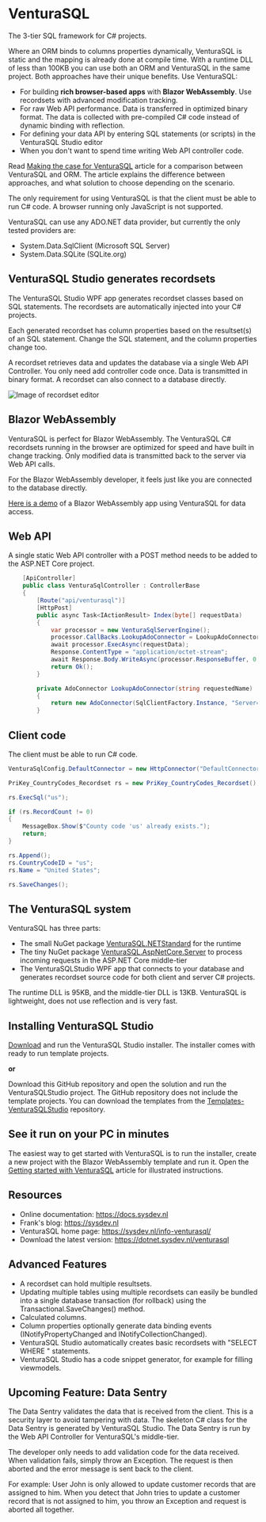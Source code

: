 # VenturaSQL
The 3-tier SQL framework for C# projects.

Where an ORM binds to columns properties dynamically, VenturaSQL is static and the mapping is already done at compile time. With a runtime DLL of less than 100KB you can use both an ORM and VenturaSQL in the same project. Both approaches have their unique benefits. Use VenturaSQL:

+ For building **rich browser-based apps** with **Blazor WebAssembly**. Use recordsets with advanced modification tracking.
+ For raw Web API performance. Data is transferred in optimized binary format. The data is collected with pre-compiled C# code instead of dynamic binding with reflection.
+ For defining your data API by entering SQL statements (or scripts) in the VenturaSQL Studio editor
+ When you don't want to spend time writing Web API controller code.

Read [Making the case for VenturaSQL](https://sysdev.nl/making-the-case-for-venturasql/) article for a comparison between VenturaSQL and ORM. The article explains the difference between approaches, and what solution to choose depending on the scenario.

The only requirement for using VenturaSQL is that the client must be able to run C# code. A browser running only JavaScript is not supported.

VenturaSQL can use any ADO.NET data provider, but currently the only tested providers are:
+ System.Data.SqlClient (Microsoft SQL Server)
+ System.Data.SQLite (SQLite.org)

## VenturaSQL Studio generates recordsets
The VenturaSQL Studio WPF app generates recordset classes based on SQL statements. The recordsets are automatically injected into your C# projects.

Each generated recordset has column properties based on the resultset(s) of an SQL statement. Change the SQL statement, and the column properties change too.

A recordset retrieves data and updates the database via a single Web API Controller. You only need add controller code once. Data is transmitted in binary format. A recordset can also connect to a database directly.

![Image of recordset editor](https://raw.githubusercontent.com/frankthvandeven/VenturaSQL/master/README_IMG1.png)

## Blazor WebAssembly
VenturaSQL is perfect for Blazor WebAssembly. The VenturaSQL C# recordsets running in the browser are optimized for speed and have built in change tracking. Only modified data is transmitted back to the server via Web API calls.

For the Blazor WebAssembly developer, it feels just like you are connected to the database directly.

[Here is a demo](https://blazordemo.com) of a Blazor WebAssembly app using VenturaSQL for data access.


## Web API
A single static Web API controller with a POST method needs to be added to the ASP.NET Core project.

```csharp
    [ApiController]
    public class VenturaSqlController : ControllerBase
    {
        [Route("api/venturasql")]
        [HttpPost]
        public async Task<IActionResult> Index(byte[] requestData)
        {
            var processor = new VenturaSqlServerEngine();
            processor.CallBacks.LookupAdoConnector = LookupAdoConnector;
            await processor.ExecAsync(requestData);
            Response.ContentType = "application/octet-stream";
            await Response.Body.WriteAsync(processor.ResponseBuffer, 0, processor.ResponseLength);
            return Ok();
        }

        private AdoConnector LookupAdoConnector(string requestedName)
        {
            return new AdoConnector(SqlClientFactory.Instance, "Server=tcp:xxx,1433;Initial Catalog=VanArsdel;User ID=yyy;Password=zzz;");
        }
```
## Client code
The client must be able to run C# code.

```csharp
VenturaSqlConfig.DefaultConnector = new HttpConnector("DefaultConnector", "api/venturasql");

PriKey_CountryCodes_Recordset rs = new PriKey_CountryCodes_Recordset();

rs.ExecSql("us");

if (rs.RecordCount != 0)
{
    MessageBox.Show($"County code 'us' already exists.");
    return;
}

rs.Append();
rs.CountryCodeID = "us";
rs.Name = "United States";

rs.SaveChanges();
```

## The VenturaSQL system
VenturaSQL has three parts:

+ The small NuGet package [VenturaSQL.NETStandard](https://www.nuget.org/packages/VenturaSQL.NETStandard) for the runtime
+ The tiny NuGet package [VenturaSQL.AspNetCore.Server](https://www.nuget.org/packages/VenturaSQL.AspNetCore.Server) to process incoming requests in the ASP.NET Core middle-tier
+ The VenturaSQLStudio WPF app that connects to your database and generates recordset source code for both client and server C# projects.

The runtime DLL is 95KB, and the middle-tier DLL is 13KB. VenturaSQL is lightweight, does not use reflection and is very fast.

## Installing VenturaSQL Studio
[Download](https://dotnet.sysdev.nl/venturasql) and run the VenturaSQL Studio installer. The installer comes with ready to run template projects.

**or**

Download this GitHub repository and open the solution and run the VenturaSQLStudio project. The GitHub repository does not include the template projects.
You can download the templates from the [Templates-VenturaSQLStudio](https://github.com/frankthvandeven/Templates-VenturaSQLStudio) repository.

## See it run on your PC in minutes
The easiest way to get started with VenturaSQL is to run the installer, create a new project with the Blazor WebAssembly template and run it. Open the [Getting started with VenturaSQL](https://sysdev.nl/getting-started-with-venturasql/) article for illustrated instructions.

## Resources
+ Online documentation: https://docs.sysdev.nl
+ Frank's blog: https://sysdev.nl
+ VenturaSQL home page: https://sysdev.nl/info-venturasql/
+ Download the latest version: https://dotnet.sysdev.nl/venturasql

## Advanced Features
+ A recordset can hold multiple resultsets.
+ Updating multiple tables using multiple recordsets can easily be bundled into a single database transaction (for rollback) using the Transactional.SaveChanges() method.
+ Calculated columns.
+ Column properties optionally generate data binding events (INotifyPropertyChanged and INotifyCollectionChanged).
+ VenturaSQL Studio automatically creates basic recordsets with "SELECT <all columns> WHERE <prikey>" statements.
+ VenturaSQL Studio has a code snippet generator, for example for filling viewmodels.

## Upcoming Feature: Data Sentry
The Data Sentry validates the data that is received from the client. This is a security layer to avoid tampering with data. The skeleton C# class for the Data Sentry is generated by VenturaSQL Studio. The Data Sentry is run by the Web API Controller for VenturaSQL's middle-tier.

The developer only needs to add validation code for the data received. When validation fails, simply throw an Exception. The request is then aborted and the error message is sent back to the client.

For example: User John is only allowed to update customer records that are assigned to him. When you detect that John tries to update a customer record that is not assigned to him, you throw an Exception and request is aborted all together.
